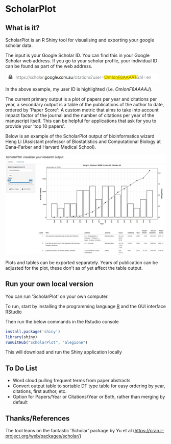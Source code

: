 # ScholarPlot

## What is it?
ScholarPlot is an R Shiny tool for visualising and exporting your google scholar data.

The input is your Google Scholar ID. You can find this in your Google Scholar web address.
If you go to your scholar profile, your individual ID can be found as part of the web address.

![Example URL](https://github.com/alegione/ScholarPlot/blob/master/ScholarPlot/images/ExampleURL.jpg)


In the above example, my user ID is highlighted (i.e. *OmIonF8AAAAJ*).

The current primary output is a plot of papers per year and citations per year, a secondary output is a table of the publications of the author to date, ordered by 'Paper Score': A custom metric that aims to take into account impact factor of the journal and the number of citations per year of the manuscript itself. This can be helpful for applications that ask for you to provide your 'top 10 papers'.

Below is an example of the ScholarPlot output of bioinformatics wizard Heng Li (Assistant professor of Biostatistics and Computational Biology at Dana-Farber and Harvard Medical School).

![Heng Li ScholarPlot Example](https://github.com/alegione/ScholarPlot/blob/master/ScholarPlot/images/ScholarPlotHengLi.jpg)

Plots and tables can be exported separately. Years of publication can be adjusted for the plot, these don't as of yet affect the table output.

## Run your own local version

You can run 'ScholarPlot' on your own computer.

To run, start by installing the programming language [R](https://cran.rstudio.com/) and the GUI interface [RStudio](https://rstudio.com/products/rstudio/download/)

Then run the below commands in the Rstudio console
```R
install.package('shiny')
library(shiny)
runGitHub("ScholarPlot", "alegione")
```

This will download and run the Shiny application locally

## To Do List
- Word cloud pulling frequent terms from paper abstracts
- Convert output table to sortable DT type table for easy ordering by year, citations, first author, etc.
- Option for Papers/Year or Citations/Year or Both, rather than merging by default


## Thanks/References
The tool leans on the fantastic 'Scholar' package by Yu et al (https://cran.r-project.org/web/packages/scholar/)
